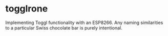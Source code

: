 # togglrone
Implementing Toggl functionality with an ESP8266.
Any naming similarities to a particular Swiss chocolate bar is purely intentional.


